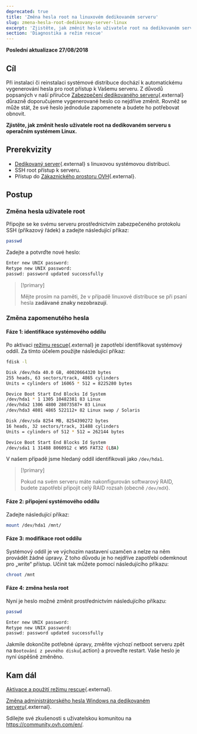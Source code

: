 ```yaml
---
deprecated: true
title: 'Změna hesla root na linuxovém dedikovaném serveru'
slug: zmena-hesla-root-dedikovany-server-linux
excerpt: 'Zjistěte, jak změnit heslo uživatele root na dedikovaném serveru s operačním systémem Linux'
section: 'Diagnostika a režim rescue'
---
```


**Poslední aktualizace 27/08/2018**

## Cíl

Při instalaci či reinstalaci systémové distribuce dochází k automatickému vygenerování hesla pro root přístup k Vašemu serveru. Z důvodů popsaných v naší příručce [Zabezpečení dedikovaného serveru](https://docs.ovh.com/cz/cs/dedicated/zabezpeceni-dedikovany-server/){.external} důrazně doporučujeme vygenerované heslo co nejdříve změnit. Rovněž se může stát, že své heslo jednoduše zapomenete a budete ho potřebovat obnovit.

**Zjistěte, jak změnit heslo uživatele root na dedikovaném serveru s operačním systémem Linux.**


## Prerekvizity

* [Dedikovaný server](https://www.ovh.cz/dedikovane_servery/){.external} s linuxovou systémovou distribucí.
* SSH root přístup k serveru.
* Přístup do [Zákaznického prostoru OVH](https://www.ovh.com/auth/?action=gotomanager){.external}.


## Postup

### Změna hesla uživatele root

Připojte se ke svému serveru prostřednictvím zabezpečeného protokolu SSH (příkazový řádek) a zadejte následující příkaz:

```sh
passwd
```

Zadejte a potvrďte nové heslo:

```sh
Enter new UNIX password:
Retype new UNIX password:
passwd: password updated successfully
```

> [!primary]
>
> Mějte prosím na paměti, že v případě linuxové distribuce se při psaní hesla **zadávané znaky nezobrazují**.
>

### Změna zapomenutého hesla

#### Fáze 1: identifikace systémového oddílu

Po aktivaci [režimu rescue](https://docs.ovh.com/cz/cs/dedicated/ovh-rescue/){.external} je zapotřebí identifikovat systémový oddíl. Za tímto účelem použijte následující příkaz:

```sh
fdisk -l

Disk /dev/hda 40.0 GB, 40020664320 bytes
255 heads, 63 sectors/track, 4865 cylinders
Units = cylinders of 16065 * 512 = 8225280 bytes

Device Boot Start End Blocks Id System
/dev/hda1 * 1 1305 10482381 83 Linux
/dev/hda2 1306 4800 28073587+ 83 Linux
/dev/hda3 4801 4865 522112+ 82 Linux swap / Solaris

Disk /dev/sda 8254 MB, 8254390272 bytes
16 heads, 32 sectors/track, 31488 cylinders
Units = cylinders of 512 * 512 = 262144 bytes

Device Boot Start End Blocks Id System
/dev/sda1 1 31488 8060912 c W95 FAT32 (LBA)
```

V našem případě jsme hledaný oddíl identifikovali jako `/dev/hda1`. 

> [!primary]
>
> Pokud na svém serveru máte nakonfigurován softwarový RAID, budete zapotřebí připojit celý RAID rozsah (obecně `/dev/mdX`). 
>

#### Fáze 2: připojení systémového oddílu

Zadejte následující příkaz:

```sh
mount /dev/hda1 /mnt/
```

#### Fáze 3: modifikace root oddílu

Systémový oddíl je ve výchozím nastavení uzamčen a nelze na něm provádět žádné úpravy. Z toho důvodu je ho nejdříve zapotřebí odemknout pro „write“ přístup. Učinit tak můžete pomocí následujícího příkazu:

```sh
chroot /mnt
```

#### Fáze 4: změna hesla root

Nyní je heslo možné změnit prostřednictvím následujícího příkazu:

```sh
passwd

Enter new UNIX password:
Retype new UNIX password:
passwd: password updated successfully
```

Jakmile dokončíte potřebné úpravy, změňte výchozí netboot serveru zpět na `Bootování z pevného disku`{.action} a proveďte restart. Vaše heslo je nyní úspěšně změněno.


## Kam dál

[Aktivace a použití režimu rescue](https://docs.ovh.com/cz/cs/dedicated/ovh-rescue/){.external}.

[Změna administrátorského hesla Windows na dedikovaném serveru](https://docs.ovh.com/cz/cs/dedicated/zmena-hesla-admin-windows/){.external}.

Sdílejte své zkušenosti s uživatelskou komunitou na <https://community.ovh.com/en/>.